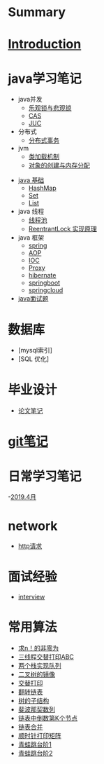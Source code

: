 # Summary

# [Introduction](README.md)
# java学习笔记
   + java并发
      + [乐观锁与悲观锁](并发/乐观锁与悲观锁.md)
      + [CAS](并发/CAS.md)
      + [JUC](并发/JUC.md)
   + 分布式
      + [分布式事务](分布式/分布式事务.md)
   + jvm
      + [类加载机制](java/jvm/类加载机制.md)
      + [对象的创建与内存分配](java/jvm/对象的创建与内存分配.md)
   - [java 基础](java/java基础/java基础.md)
      + [HashMap](java/java基础/HashMap.md)
      + [Set](java/java基础/Set.md)
      + [List](java/java基础/List.md)
   - java 线程
      + [线程池](java/java线程/java多线程.md)
      + [ReentrantLock 实现原理](java/java线程/ReentrantLock.md)
   - java 框架
      + [spring](java/java框架/spring/spring注入方式.md)
      + [AOP](java/java框架/spring/AOP.md)
      + [IOC](java/java框架/spring/Ioc.md)
      + [Proxy](java/java框架/spring/proxy.md)
      + [hibernate](java/java框架/hibernate.md)
      + [springboot](java/java框架/springboot.md)
      + [springcloud](java/java框架/springcloud.md)
   - [java面试题](java/java面试题.md)
# 数据库
   - [mysql索引]
   - [SQL 优化]
   
# 毕业设计
   - [论文笔记](graduation/论文.md)
# [git笔记](git/gitnote.md)
# 日常学习笔记
   -[2019.4月](dayLife/四月.md)
# network
   - [http请求](network/http.md)
# 面试经验
   -  [interview](面试经验/interview.md)
# 常用算法
   - [求n！的非零为](常见算法题/求n!的非零位.md)
   - [三线程交替打印ABC](常见算法题/三线程交替打印ABC.java)
   - [两个栈实现队列](常见算法题/两个栈来实现一个队列.java)
   - [二叉树的镜像](常见算法题/二叉树的镜像.java)
   - [交替打印](常见算法题/交替打印.java)
   - [翻转链表](常见算法题/反转链表.java)
   - [树的子结构](常见算法题/树的子结构.java)
   - [斐波那契数列](常见算法题/斐波那契数列.java)
   - [链表中倒数第K个节点](常见算法题/链表中倒数第k个结点.java)
   - [链表合并](常见算法题/链表合并.java)
   - [顺时针打印矩阵](常见算法题/顺时针打印矩阵.java)
   - [青蛙跳台阶1](常见算法题/青蛙跳台阶.java)
   - [青蛙跳台阶2](常见算法题/青蛙跳台阶2.java)
       
